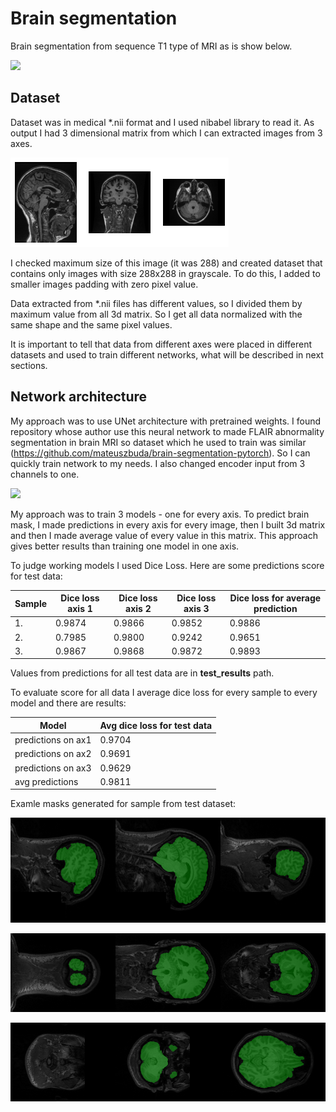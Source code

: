 # Brain segmentation

Brain segmentation from sequence T1 type of MRI as is show below. 

![](https://www.researchgate.net/profile/Dario_Pompili/publication/309402865/figure/fig1/AS:420915604148224@1477365508110/Skull-stripping-steps-A-input-images-B-brain-contouring-and-C-removal-of.png)

## Dataset

Dataset was in medical *.nii format and I used nibabel library to read it. As output I had 3 dimensional matrix from which I can extracted images from 3 axes. 

![](images/mri_axes.png)

I checked maximum size of this image (it was 288) and created dataset that contains only images with size 288x288 in grayscale. To do this, I added to smaller images padding with zero pixel value.


Data extracted from *.nii files has different values, so I divided them by maximum value from all 3d matrix. So I 
get all data normalized with the same shape and the same pixel values. 

It is important to tell that data from different axes were placed in different datasets and used to train different networks, what will be described in next sections.

## Network architecture

My approach was to use UNet architecture with pretrained weights. I found repository whose author use this neural network to made FLAIR abnormality segmentation in brain MRI so dataset which he used to train was similar (https://github.com/mateuszbuda/brain-segmentation-pytorch). So I can quickly train network to my needs. I also changed encoder input from 3 channels to one.

![](https://raw.githubusercontent.com/mateuszbuda/brain-segmentation-pytorch/master/assets/unet.png)

My approach was to train 3 models - one for every axis. To predict brain mask, I made predictions in every axis for every image, then I built 3d matrix and then I made average value of every value in this matrix. This approach gives better results than training one model in one axis.

To judge working models I used Dice Loss. Here are some predictions score for test data:

| Sample  | Dice loss axis 1  | Dice loss axis 2  | Dice loss axis 3  | Dice loss for average prediction |
|---|---|---|---|---|
|1.   | 0.9874  | 0.9866  | 0.9852  | 0.9886  |
|2.   | 0.7985  | 0.9800  | 0.9242  | 0.9651  |
|3.   | 0.9867  | 0.9868  | 0.9872  | 0.9893  |

Values from predictions for all test data are in **test_results** path.

To evaluate score for all data I average dice loss for every sample to every model and there are results:

| Model  | Avg dice loss for test data  |
|---|---|
| predictions on ax1  | 0.9704  |
| predictions on ax2  | 0.9691  |
| predictions on ax3  | 0.9629  |
| avg predictions     | 0.9811  |

Examle masks generated for sample from test dataset:

![](images/prediction_ax1.png)

![](images/prediction_ax2.png)

![](images/prediction_ax3.png)
